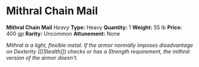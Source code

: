 # Mithral Chain Mail

**Mithral Chain Mail**
_Heavy_
**Type:** Heavy
**Quantity:** 1
**Weight:** 55 lb
**Price:** 400 gp
**Rarity:** Uncommon
**Attunement:** None

*Mithral is a light, flexible metal. If the armor normally imposes disadvantage on Dexterity ([[Stealth]]) checks or has a Strength requirement, the mithral version of the armor doesn't.*